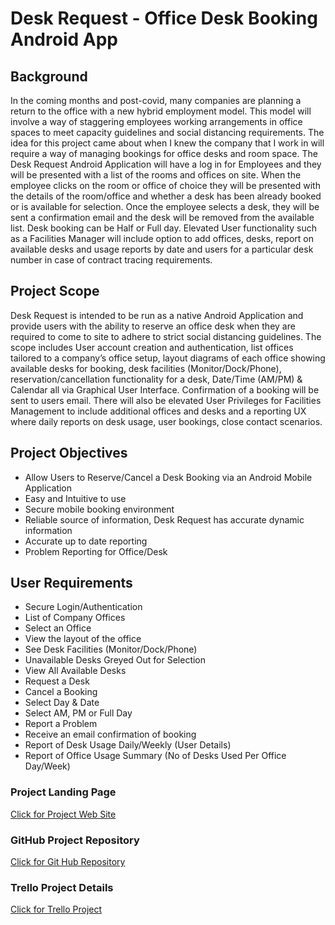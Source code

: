 # Desk Request - Office Desk Booking Android App

## Background
In the coming months and post-covid, many companies are planning a return to the office with a new hybrid employment model. This model will involve a way of staggering employees working arrangements in office spaces to meet capacity guidelines and social distancing requirements. The idea for this project came about when I knew the company that I work in will require a way of managing bookings for office desks and room space. The Desk Request Android Application will have a log in for Employees and they will be presented with a list of the rooms and offices on site. When the employee clicks on the room or office of choice they will be presented with the details of the room/office and whether a desk has been already booked or is available for selection. Once the employee selects a desk, they will be sent a confirmation email and the desk will be removed from the available list. Desk booking can be Half or Full day. Elevated User functionality such as a Facilities Manager will include option to add offices, desks, report on available desks and usage reports by date and users for a particular desk number in case of contract tracing requirements.

## Project Scope
Desk Request is intended to be run as a native Android Application and provide users with the ability to reserve an office desk when they are required to come to site to adhere to strict social distancing guidelines. The scope includes User account creation and authentication, list offices tailored to a company’s office setup, layout diagrams of each office showing available desks for booking, desk facilities (Monitor/Dock/Phone), reservation/cancellation functionality for a desk, Date/Time (AM/PM) & Calendar all via Graphical User Interface. Confirmation of a booking will be sent to users email. There will also be elevated User Privileges for Facilities Management to include additional offices and desks and a reporting UX where daily reports on desk usage, user bookings, close contact scenarios.     

## Project Objectives

-	Allow Users to Reserve/Cancel a Desk Booking via an Android Mobile Application
-	Easy and Intuitive to use
-	Secure mobile booking environment
-	Reliable source of information, Desk Request has accurate dynamic information
-	Accurate up to date reporting 
-	Problem Reporting for Office/Desk
 

## User Requirements
-	Secure Login/Authentication
-	List of Company Offices
-	Select an Office
-	View the layout of the office
-	See Desk Facilities (Monitor/Dock/Phone)
-	Unavailable Desks Greyed Out for Selection
-	View All Available Desks
-	Request a Desk
-	Cancel a Booking
-	Select Day & Date
-	Select AM, PM or Full Day
-	Report a Problem
-	Receive an email confirmation of booking
-	Report of Desk Usage Daily/Weekly (User Details)
-	Report of Office Usage Summary (No of Desks Used Per Office Day/Week)

  
### Project Landing Page
[Click for Project Web Site](https://pholohan.github.io/DeskRequestSite/)

### GitHub Project Repository
[Click for Git Hub Repository](https://github.com/pholohan/DeskRequest)

### Trello Project Details
[Click for Trello Project](https://trello.com/b/7claKhl1/project-2021)

